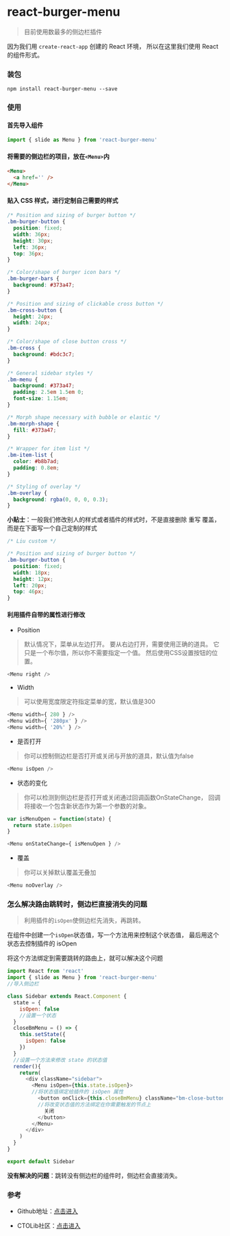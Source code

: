 # react-burger-menu

> 目前使用数最多的侧边栏插件

因为我们用 `create-react-app` 创建的 React 环境，
所以在这里我们使用 React 的组件形式。

### 装包

```
npm install react-burger-menu --save
```

### 使用

#### 首先导入组件

```js
import { slide as Menu } from 'react-burger-menu'
```

#### 将需要的侧边栏的项目，放在`<Menu>`内

```html
<Menu>
  <a href='' />
</Menu>
```

#### 贴入 CSS 样式，进行定制自己需要的样式

```css
/* Position and sizing of burger button */
.bm-burger-button {
  position: fixed;
  width: 36px;
  height: 30px;
  left: 36px;
  top: 36px;
}

/* Color/shape of burger icon bars */
.bm-burger-bars {
  background: #373a47;
}

/* Position and sizing of clickable cross button */
.bm-cross-button {
  height: 24px;
  width: 24px;
}

/* Color/shape of close button cross */
.bm-cross {
  background: #bdc3c7;
}

/* General sidebar styles */
.bm-menu {
  background: #373a47;
  padding: 2.5em 1.5em 0;
  font-size: 1.15em;
}

/* Morph shape necessary with bubble or elastic */
.bm-morph-shape {
  fill: #373a47;
}

/* Wrapper for item list */
.bm-item-list {
  color: #b8b7ad;
  padding: 0.8em;
}

/* Styling of overlay */
.bm-overlay {
  background: rgba(0, 0, 0, 0.3);
}
```

**小贴士**：一般我们修改别人的样式或者插件的样式时，不是直接删除 重写 覆盖，而是在下面写一个自己定制的样式

```css
/* Liu custom */

/* Position and sizing of burger button */
.bm-burger-button {
  position: fixed;
  width: 18px;
  height: 12px;
  left: 20px;
  top: 46px;
}
```

#### 利用插件自带的属性进行修改

 - Position

> 默认情况下，菜单从左边打开。
要从右边打开，需要使用正确的道具。
它只是一个布尔值，所以你不需要指定一个值。
然后使用CSS设置按钮的位置。


```js
<Menu right />
```

 - Width

> 可以使用宽度限定符指定菜单的宽，默认值是300

```js
<Menu width={ 280 } />
<Menu width={ '280px' } />
<Menu width={ '20%' } />
```

 - 是否打开

> 你可以控制侧边栏是否打开或关闭与开放的道具，默认值为false

```js
<Menu isOpen />
```

 - 状态的变化

> 你可以检测到侧边栏是否打开或关闭通过回调函数OnStateChange，
回调将接收一个包含新状态作为第一个参数的对象。

```js
var isMenuOpen = function(state) {
  return state.isOpen
}

<Menu onStateChange={ isMenuOpen } />
```

 - 覆盖

> 你可以关掉默认覆盖无叠加

```js
<Menu noOverlay />
```

### 怎么解决路由跳转时，侧边栏直接消失的问题

> 利用插件的`isOpen`使侧边栏先消失，再跳转。

在组件中创建一个`isOpen`状态值，写一个方法用来控制这个状态值，
最后用这个状态去控制插件的 isOpen

将这个方法绑定到需要跳转的路由上，就可以解决这个问题

```js
import React from 'react'
import { slide as Menu } from 'react-burger-menu'
//导入侧边栏

class Sidebar extends React.Component {
  state = {
    isOpen: false
    //设置一个状态
  }
  closeBmMenu = () => {
    this.setState({
      isOpen: false
    })
  }
  //设置一个方法来修改 state 的状态值
  render(){
    return(
      <div className="sidebar">
        <Menu isOpen={this.state.isOpen}>
        //将状态值绑定给插件的 isOpen 属性
          <button onClick={this.closeBmMenu} className="bm-close-button">
          //将改变状态值的方法绑定在你需要触发的节点上
            关闭
          </button>
        </Menu>
      </div>
    )
  }
}

export default Sidebar
```

**没有解决的问题**：跳转没有侧边栏的组件时，侧边栏会直接消失。

### 参考

  - Github地址：[点击进入](https://github.com/negomi/react-burger-menu)

  - CTOLib社区：[点击进入](https://www.ctolib.com/react-burger-menu.html)
